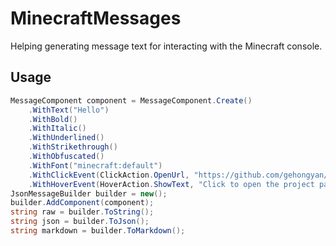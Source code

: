 # MinecraftMessages

Helping generating message text for interacting with the Minecraft console.

## Usage

```csharp
MessageComponent component = MessageComponent.Create()
    .WithText("Hello")
    .WithBold()
    .WithItalic()
    .WithUnderlined()
    .WithStrikethrough()
    .WithObfuscated()
    .WithFont("minecraft:default")
    .WithClickEvent(ClickAction.OpenUrl, "https://github.com/gehongyan/MinecraftMessages")
    .WithHoverEvent(HoverAction.ShowText, "Click to open the project page");
JsonMessageBuilder builder = new();
builder.AddComponent(component);
string raw = builder.ToString();
string json = builder.ToJson();
string markdown = builder.ToMarkdown();
```
